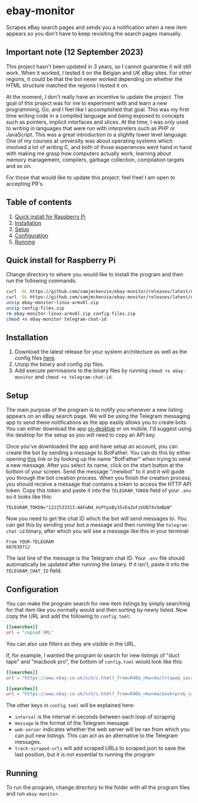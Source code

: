 # ebay-monitor

Scrapes eBay search pages and sends you a notification when a new item appears so you don't have to keep revisiting the search pages manually.

## Important note (12 September 2023)

This project hasn't been updated in 3 years, so I cannot guarantee it will still work. When it worked, I tested it on the Belgian and UK eBay sites. For other regions, it could be that the bot never worked depending on whether the HTML structure matched the regions I tested it on.

At the moment, I don't really have an incentive to update the project. The goal of this project was for me to experiment with and learn a new programming, Go, and I feel like I accomplished that goal. This was my first time writing code in a compiled language and being exposed to concepts such as pointers, implicit interfaces and slices. At the time, I was only used to writing in languages that were run with interpreters such as PHP or JavaScript. This was a great introduction to a slightly lower level language. One of my courses at university was about operating systems which involved a lot of writing C, and both of those experiences went hand in hand with making me grasp how computers actually work, learning about memory management, compilers, garbage collection, compilation targets and so on.

For those that would like to update this project: feel free! I am open to accepting PR's.

## Table of contents

1. [Quick install for Raspberry Pi](#quick-install-for-raspberry-pi)
2. [Installation](#installation)
3. [Setup](#setup)
4. [Configuration](#configuration)
5. [Running](#running)

## Quick install for Raspberry Pi

Change directory to where you would like to install the program and then run the following commands.

```bash
curl -OL https://github.com/samjmckenzie/ebay-monitor/releases/latest/download/ebay-monitor-linux-armv6l.zip
curl -OL https://github.com/samjmckenzie/ebay-monitor/releases/latest/download/config-files.zip
unzip ebay-monitor-linux-armv6l.zip
unzip config-files.zip
rm ebay-monitor-linux-armv6l.zip config-files.zip
chmod +x ebay-monitor telegram-chat-id
```

## Installation

1. Download the latest release for your system architecture as well as the config files [here](https://github.com/samjmckenzie/ebay-monitor/releases).
2. Unzip the binary and config zip files.
3. Add execute permissions to the binary files by running `chmod +x ebay-monitor` and `chmod +x telegram-chat-id`.

## Setup

The main purpose of the program is to notify you whenever a new listing appears on an eBay search page. We will be using the Telegram messaging app to send these notifications as the app easily allows you to create bots. 
You can either download the app [on desktop](https://desktop.telegram.org/) or on mobile. I'd suggest using the desktop for the setup as you will need to copy an API key.

Once you've downloaded the app and have setup an account, you can create the bot by sending a message to BotFather. You can do this by either opening [this](https://t.me/BotFather) link or by looking up the name "BotFather" when trying to send a new message.
After you select its name, click on the start button at the bottom of your screen. Send the message "/newbot" to it and it will guide you through the bot creation process.
When you finish the creation process, you should receive a message that contains a token to access the HTTP API token. Copy this token and paste it into the `TELEGRAM_TOKEN` field of your `.env` so it looks like this:

```.env
TELEGRAM_TOKEN="1222533313:AAFwNd_HsPtpxBy35vEaZoFzUUB74v5mBpW"
```

Now you need to get the chat ID which the bot will send messages to. You can get this by sending your bot a message and then running the `telegram-chat-id` binary, after which you will see a message like this in your terminal:
```
From YOUR-TELEGRAM
667630712
``` 

The last line of the message is the Telegram chat ID. Your `.env` file should automatically be updated after running the binary. If it isn't, paste it into the `TELEGRAM_CHAT_ID` field.

## Configuration
You can make the program search for new item listings by simply searching for that item like you normally would and then sorting by newly listed.
Now copy the URL and add the following to `config.toml`:
```toml
[[searches]]
url = "copied URL"
```
You can also use filters as they are visible in the URL.

If, for example, I wanted the program to search for new listings of "duct tape" and "macbook pro", the bottom of `config.toml` would look like this:
```toml
[[searches]]
url = "https://www.ebay.co.uk/sch/i.html?_from=R40&_nkw=duct+tape&_sacat=0&_sop=10"

[[searches]]
url = "https://www.ebay.co.uk/sch/i.html?_from=R40&_nkw=macbook+pro&_sacat=0&_sop=10"
```

The other keys in `config.toml` will be explained here:
- `interval` is the interval in seconds between each loop of scraping
- `message` is the format of the Telegram message
- `web-server` indicates whether the web server will be ran from which you can pull new listings. This can act as an alternative to the Telegram messages.
- `track-scraped-urls` will add scraped URLs to scraped.json to save the last position, but it is not essential to running the program

## Running

To run the program, change directory to the folder with all the program files and run `ebay-monitor`. 

